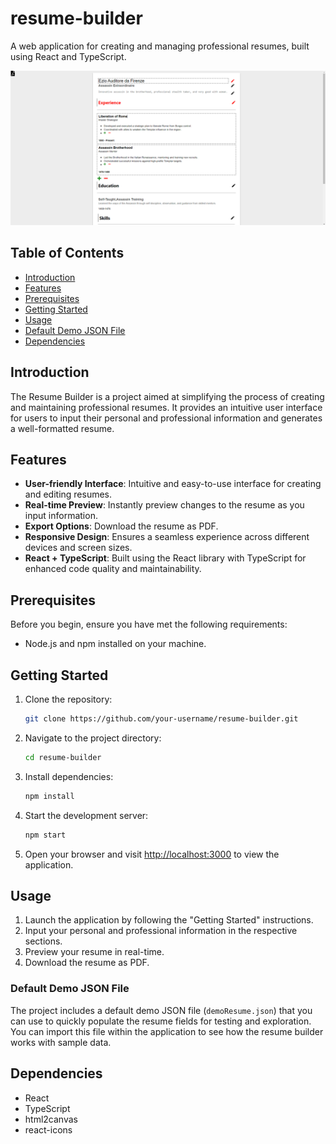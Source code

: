 # resume-builder

A web application for creating and managing professional resumes, built using React and TypeScript.

![Resume Image](./resumeImage.png)

## Table of Contents

- [Introduction](#introduction)
- [Features](#features)
- [Prerequisites](#prerequisites)
- [Getting Started](#getting-started)
- [Usage](#usage)
- [Default Demo JSON File](#Default-Demo-JSON-File)
- [Dependencies](#dependencies)

## Introduction

The Resume Builder is a project aimed at simplifying the process of creating and maintaining professional resumes. It provides an intuitive user interface for users to input their personal and professional information and generates a well-formatted resume.

## Features

- **User-friendly Interface**: Intuitive and easy-to-use interface for creating and editing resumes.
- **Real-time Preview**: Instantly preview changes to the resume as you input information.
- **Export Options**: Download the resume as PDF.
- **Responsive Design**: Ensures a seamless experience across different devices and screen sizes.
- **React + TypeScript**: Built using the React library with TypeScript for enhanced code quality and maintainability.

## Prerequisites

Before you begin, ensure you have met the following requirements:

- Node.js and npm installed on your machine.

## Getting Started

1. Clone the repository:

   ```bash
   git clone https://github.com/your-username/resume-builder.git

   ```

2. Navigate to the project directory:

   ```bash
   cd resume-builder

   ```

3. Install dependencies:

   ```bash
   npm install

   ```

4. Start the development server:

   ```bash
   npm start

   ```

5. Open your browser and visit [http://localhost:3000](http://localhost:3000) to view the application.

## Usage

1. Launch the application by following the "Getting Started" instructions.
2. Input your personal and professional information in the respective sections.
3. Preview your resume in real-time.
4. Download the resume as PDF.

### Default Demo JSON File

The project includes a default demo JSON file (`demoResume.json`) that you can use to quickly populate the resume fields for testing and exploration. You can import this file within the application to see how the resume builder works with sample data.

## Dependencies

- React
- TypeScript
- html2canvas
- react-icons
